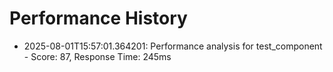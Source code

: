 # Performance History

- 2025-08-01T15:57:01.364201: Performance analysis for test_component - Score: 87, Response Time: 245ms
